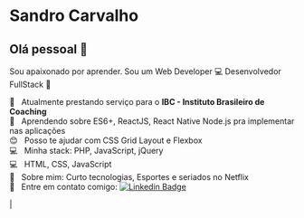 # Sandro Carvalho

## Olá pessoal 👋

Sou apaixonado por aprender.
Sou um Web Developer :computer:
Desenvolvedor FullStack :telescope:

 :high_brightness:  &nbsp; Atualmente prestando serviço para o **IBC - Instituto Brasileiro de Coaching**
 <br/> :purple_heart: &nbsp; Aprendendo sobre ES6+, ReactJS, React Native Node.js pra implementar nas aplicações
 <br/> :blush: &nbsp; Posso te ajudar com CSS Grid Layout e Flexbox
 <br/> :computer: &nbsp; Minha stack: PHP, JavaScript, jQuery
 <br/> :computer: &nbsp; HTML, CSS, JavaScript
 <br/> 💬  &nbsp; Sobre mim: Curto tecnologias, Esportes e seriados no Netflix
 <br/> :email: &nbsp; Entre em contato comigo: [![Linkedin Badge](https://img.shields.io/badge/-SandroLuiz-blue?style=flat-square&logo=Linkedin&logoColor=white&link=https://www.linkedin.com/in/sandro-luiz97/)](https://www.linkedin.com/in/sandro-luiz97/) 

| 

